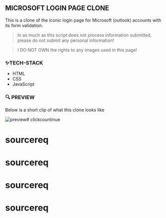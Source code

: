 ## MICROSOFT LOGIN PAGE CLONE

This is a clone of the iconic login page for Microsoft (outlook) accounts with its form validation.

> In as much as this script does not process information submitted, please do not submit any personal information!

> I DO NOT OWN the rights to any images used in this page!
### ✨TECH-STACK

- HTML
- CSS
- JavaScript
  
### 🔍 PREVIEW

Below is a short clip of what this clone looks like

<img src="assets/preview.gif" alt="preview" /># clickcountinue
# sourcereq
# sourcereq
# sourcereq
# sourcereq
